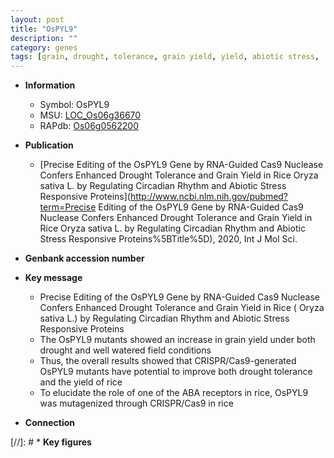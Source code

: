 ```yaml
---
layout: post
title: "OsPYL9"
description: ""
category: genes
tags: [grain, drought, tolerance, grain yield, yield, abiotic stress,  ABA , drought tolerance, stress, biotic stress, ABA]
---
```


* **Information**  
    + Symbol: OsPYL9  
    + MSU: [LOC_Os06g36670](http://rice.uga.edu/cgi-bin/ORF_infopage.cgi?orf=LOC_Os06g36670)  
    + RAPdb: [Os06g0562200](https://rapdb.dna.affrc.go.jp/locus/?name=Os06g0562200)  

* **Publication**  
    + [Precise Editing of the OsPYL9 Gene by RNA-Guided Cas9 Nuclease Confers Enhanced Drought Tolerance and Grain Yield in Rice  Oryza sativa L. by Regulating Circadian Rhythm and Abiotic Stress Responsive Proteins](http://www.ncbi.nlm.nih.gov/pubmed?term=Precise Editing of the OsPYL9 Gene by RNA-Guided Cas9 Nuclease Confers Enhanced Drought Tolerance and Grain Yield in Rice  Oryza sativa L. by Regulating Circadian Rhythm and Abiotic Stress Responsive Proteins%5BTitle%5D), 2020, Int J Mol Sci.

* **Genbank accession number**  

* **Key message**  
    + Precise Editing of the OsPYL9 Gene by RNA-Guided Cas9 Nuclease Confers Enhanced Drought Tolerance and Grain Yield in Rice ( Oryza sativa L.) by Regulating Circadian Rhythm and Abiotic Stress Responsive Proteins
    + The OsPYL9 mutants showed an increase in grain yield under both drought and well watered field conditions
    + Thus, the overall results showed that CRISPR/Cas9-generated OsPYL9 mutants have potential to improve both drought tolerance and the yield of rice
    + To elucidate the role of one of the ABA receptors in rice, OsPYL9 was mutagenized through CRISPR/Cas9 in rice

* **Connection**  

[//]: # * **Key figures**  


